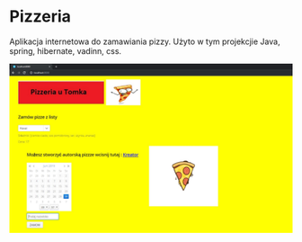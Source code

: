 # Pizzeria
Aplikacja internetowa do zamawiania pizzy. Użyto w tym projekcjie Java, spring, hibernate, vadinn, css.

![](webapp/VAADIN/themes/valo/start.jpg "Strona startowa")
